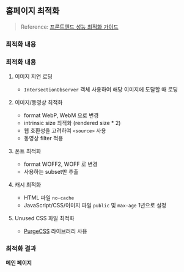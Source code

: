 ## 홈페이지 최적화

> Reference: [프론트엔드 성능 최적화 가이드](https://product.kyobobook.co.kr/detail/S000200178292)

### 최적화 내용

### 최적화 내용

1. 이미지 지연 로딩

   - `IntersectionObserver` 객체 사용하여 해당 이미지에 도달할 때 로딩

2. 이미지/동영상 최적화

   - format WebP, WebM 으로 변경
   - intrinsic size 최적화 (rendered size \* 2)
   - 웹 호환성을 고려하여 `<source>` 사용
   - 동영상 filter 적용

3. 폰트 최적화

   - format WOFF2, WOFF 로 변경
   - 사용하는 subset만 추출

4. 캐시 최적화

   - HTML 파일 `no-cache`
   - JavaScript/CSS/이미지 파일 `public` 및 `max-age` 1년으로 설정

5. Unused CSS 파일 최적화
   - [PurgeCSS](https://purgecss.com/) 라이브러리 사용

### 최적화 결과

**메인 페이지**

